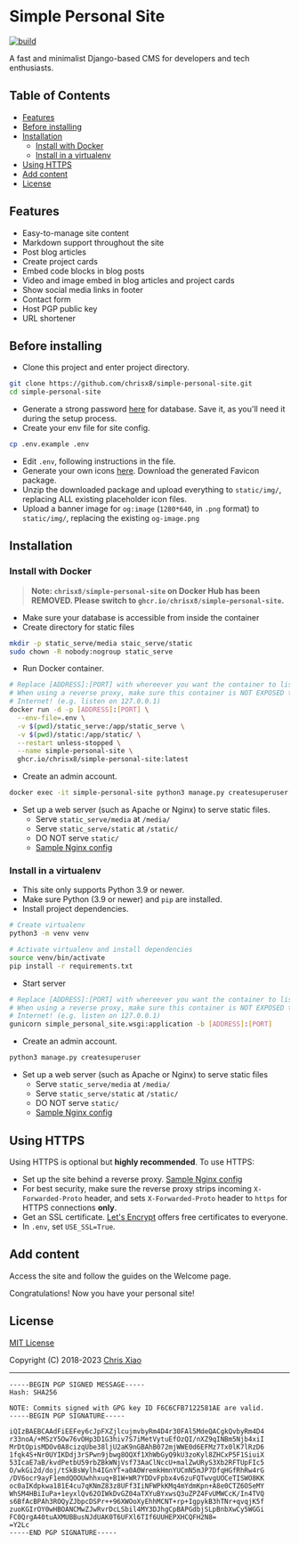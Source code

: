 # Simple Personal Site <!-- omit in toc -->

[![build](https://github.com/chrisx8/simple-personal-site/actions/workflows/build.yml/badge.svg)](https://github.com/chrisx8/simple-personal-site/actions/workflows/build.yml)

A fast and minimalist Django-based CMS for developers and tech enthusiasts.

## Table of Contents <!-- omit in toc -->

- [Features](#features)
- [Before installing](#before-installing)
- [Installation](#installation)
  - [Install with Docker](#install-with-docker)
  - [Install in a virtualenv](#install-in-a-virtualenv)
- [Using HTTPS](#using-https)
- [Add content](#add-content)
- [License](#license)

## Features

- Easy-to-manage site content
- Markdown support throughout the site
- Post blog articles
- Create project cards
- Embed code blocks in blog posts
- Video and image embed in blog articles and project cards
- Show social media links in footer
- Contact form
- Host PGP public key
- URL shortener

## Before installing

- Clone this project and enter project directory.

```bash
git clone https://github.com/chrisx8/simple-personal-site.git
cd simple-personal-site
```

- Generate a strong password [here](https://passwordsgenerator.net/) for
  database. Save it, as you'll need it during the setup process.
- Create your env file for site config.

```bash
cp .env.example .env
```

- Edit `.env`, following instructions in the file.
- Generate your own icons [here](https://realfavicongenerator.net). Download the
  generated Favicon package.
- Unzip the downloaded package and upload everything to `static/img/`, replacing
  ALL existing placeholder icon files.
- Upload a banner image for `og:image` (`1280*640`, in `.png` format) to
  `static/img/`, replacing the existing `og-image.png`

## Installation

### Install with Docker

> **Note: `chrisx8/simple-personal-site` on Docker Hub has been REMOVED. Please
> switch to `ghcr.io/chrisx8/simple-personal-site`.**

- Make sure your database is accessible from inside the container
- Create directory for static files

```bash
mkdir -p static_serve/media staic_serve/static
sudo chown -R nobody:nogroup static_serve
```

- Run Docker container.

```bash
# Replace [ADDRESS]:[PORT] with whereever you want the container to listen at
# When using a reverse proxy, make sure this container is NOT EXPOSED to the
# Internet! (e.g. listen on 127.0.0.1)
docker run -d -p [ADDRESS]:[PORT] \
  --env-file=.env \
  -v $(pwd)/static_serve:/app/static_serve \
  -v $(pwd)/static:/app/static/ \
  --restart unless-stopped \
  --name simple-personal-site \
  ghcr.io/chrisx8/simple-personal-site:latest
```

- Create an admin account.

```bash
docker exec -it simple-personal-site python3 manage.py createsuperuser
```

- Set up a web server (such as Apache or Nginx) to serve static files.
  - Serve `static_serve/media` at `/media/`
  - Serve `static_serve/static` at `/static/`
  - DO NOT serve `static/`
  - [Sample Nginx config](sps-nginx.example.conf)

### Install in a virtualenv

- This site only supports Python 3.9 or newer.
- Make sure Python (3.9 or newer) and `pip` are installed.
- Install project dependencies.

```bash
# Create virtualenv
python3 -m venv venv

# Activate virtualenv and install dependencies
source venv/bin/activate
pip install -r requirements.txt
```

- Start server

```bash
# Replace [ADDRESS]:[PORT] with whereever you want the container to listen at
# When using a reverse proxy, make sure this container is NOT EXPOSED to the
# Internet! (e.g. listen on 127.0.0.1)
gunicorn simple_personal_site.wsgi:application -b [ADDRESS]:[PORT]
```

- Create an admin account.

```bash
python3 manage.py createsuperuser
```

- Set up a web server (such as Apache or Nginx) to serve static files
  - Serve `static_serve/media` at `/media/`
  - Serve `static_serve/static` at `/static/`
  - DO NOT serve `static/`
  - [Sample Nginx config](sps-nginx.example.conf)

## Using HTTPS

Using HTTPS is optional but **highly recommended**. To use HTTPS:

- Set up the site behind a reverse proxy.
  [Sample Nginx config](sps-nginx.example.conf)
- For best security, make sure the reverse proxy strips incoming
  `X-Forwarded-Proto` header, and sets `X-Forwarded-Proto` header to `https` for
  HTTPS connections **only**.
- Get an SSL certificate. [Let's Encrypt](https://letsencrypt.org/) offers free
  certificates to everyone.
- In `.env`, set `USE_SSL=True`.

## Add content

Access the site and follow the guides on the Welcome page.

Congratulations! Now you have your personal site!

## License

[MIT License](LICENSE)

Copyright (C) 2018-2023 [Chris Xiao](https://github.com/chrisx8)

---

```
-----BEGIN PGP SIGNED MESSAGE-----
Hash: SHA256

NOTE: Commits signed with GPG key ID F6C6CFB7122581AE are valid.
-----BEGIN PGP SIGNATURE-----

iQIzBAEBCAAdFiEEFey6cJpFXZjlcujmvbyRm4D4r30FAl5MdeQACgkQvbyRm4D4
r33noA/+MSzY5Ow76vOHp3D1G3hiv7S7iMetVytuEfOzQI/nXZ9qINBm5Njb4xiI
MrDtOpisMDOv0A8cizqUbe38ljU2aK9nGBAhB072mjWWE0d6EFMz7Tx0lK7lRzD6
1fqk4S+Nr0UYIKDdj3rSPwn9jbwg8OQXf1XhWbGyQ9kU3zoKyl8ZHCxP5F1SiuiX
53IcaE7aB/kvdPetbU59rbZBkWNjVsf73AaClNccU+malZwURyS3Xb2RFTUpFIc5
O/wkGi2d/doj/tSkBsWylh4IGnYT+a0A0WremkHmnYUCmN5mJP7DfqHGfRhRw4rG
/DV6ocr9ayF1emdQOOUwhhxuq+B1W+WR7YDDvFpbx4v6zuFQTwvgUOCeTISWO8KK
oc0aIKdpkwa181E4cu7qKNmZ83z8UFf3IiNFWPkKMq4mYdmKpn+A8e0CTZ6OSeMY
WhSM4HBiIuPa+1eyxlQv62OIWkDvGZ04aTXYuBYxwsQ3uZPZ4FvUMWCcK/In4TVQ
s6BfAcBPAh3ROQyZJbpcDSPr++96XWOoXyEhhMCNT+rp+IgpykB3hTNr+qvqjK5f
zuoKGIrOY0wHBOANCMwZJwRvrDcLSbil4MY3DJhgCpBAPGdbjSLpBnbXwCy5WGGi
FC0QrgA40tuAXMUBBusNJdUAK0T6UFXl6TIf6UUHEPXHCQFH2N8=
=Y2Lc
-----END PGP SIGNATURE-----
```
